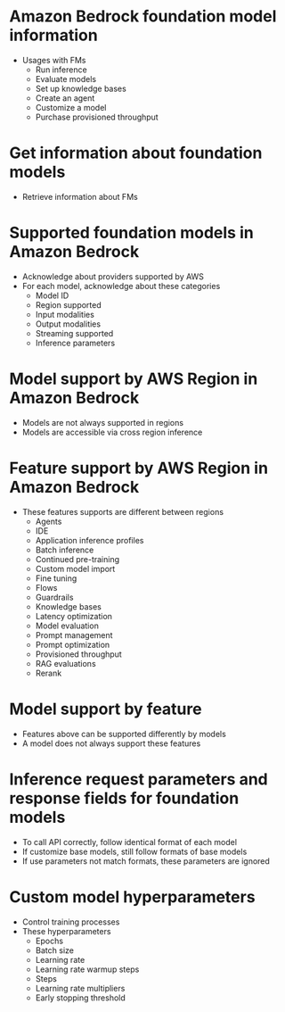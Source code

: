 # Amazon Bedrock foundation model information
- Usages with FMs
    - Run inference
    - Evaluate models
    - Set up knowledge bases
    - Create an agent
    - Customize a model
    - Purchase provisioned throughput

# Get information about foundation models
- Retrieve information about FMs

# Supported foundation models in Amazon Bedrock
- Acknowledge about providers supported by AWS
- For each model, acknowledge about these categories
    - Model ID
    - Region supported
    - Input modalities
    - Output modalities
    - Streaming supported
    - Inference parameters

# Model support by AWS Region in Amazon Bedrock
- Models are not always supported in regions
- Models are accessible via cross region inference

# Feature support by AWS Region in Amazon Bedrock
- These features supports are different between regions
    - Agents
    - IDE
    - Application inference profiles
    - Batch inference
    - Continued pre-training
    - Custom model import
    - Fine tuning
    - Flows
    - Guardrails
    - Knowledge bases
    - Latency optimization
    - Model evaluation
    - Prompt management
    - Prompt optimization
    - Provisioned throughput
    - RAG evaluations
    - Rerank

# Model support by feature
- Features above can be supported differently by models
- A model does not always support these features

# Inference request parameters and response fields for foundation models
- To call API correctly, follow identical format of each model
- If customize base models, still follow formats of base models
- If use parameters not match formats, these parameters are ignored

# Custom model hyperparameters
- Control training processes
- These hyperparameters
    - Epochs
    - Batch size
    - Learning rate
    - Learning rate warmup steps
    - Steps
    - Learning rate multipliers
    - Early stopping threshold

